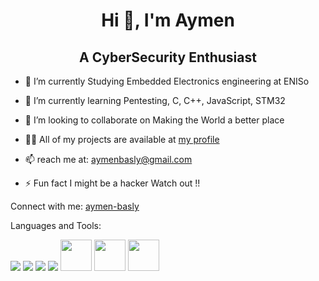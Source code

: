 <h1 align="center">Hi 👋, I'm Aymen</h1>
<h2 align="center"> A CyberSecurity Enthusiast </h2>
	
 + 🔭 I’m currently Studying Embedded Electronics engineering at ENISo

+ 🌱 I’m currently learning Pentesting, C, C++, JavaScript, STM32

+ 👯 I’m looking to collaborate on Making the World a better place

+ 👨‍💻 All of my projects are available at [my profile](https://github.com/aymen99tn/aymen99tn)

+ 📫  reach me at: aymenbasly@gmail.com

+ ⚡ Fun fact I might be a hacker Watch out !!

Connect with me:
[aymen-basly](https://www.linkedin.com/in/aymen-basly-831a09220/)

Languages and Tools:

[![](https://skills.thijs.gg/icons?i=js)](https://www.javascript.com/)
[![](https://skills.thijs.gg/icons?i=nodejs)](https://nodejs.org/en)
[![](https://skills.thijs.gg/icons?i=py)](https://www.python.org/)
[![](https://skills.thijs.gg/icons?i=c)](https://www.programiz.com/c-programming)
[<img  src="https://user-images.githubusercontent.com/92263274/249135259-753127b5-aa84-4f9f-94c2-420cba4083f3.png" width="50" />](https://www.programiz.com/cpp-programming)
[<img  src="https://user-images.githubusercontent.com/92263274/249134910-02358bc5-79f9-4af5-9566-30e7d1a81f6d.png" width="50" />](https://www.kali.org/)
[<img  src="https://user-images.githubusercontent.com/92263274/249135859-a8661ddc-b149-4934-b7a5-c085960370c3.png" width="50" />](https://www.st.com/en/microcontrollers-microprocessors/stm32-32-bit-arm-cortex-mcus.html)
